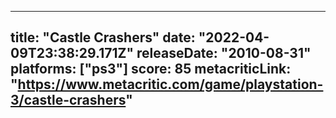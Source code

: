 
---
title: "Castle Crashers"
date: "2022-04-09T23:38:29.171Z"
releaseDate: "2010-08-31"
platforms: ["ps3"]
score: 85
metacriticLink: "https://www.metacritic.com/game/playstation-3/castle-crashers"
---
